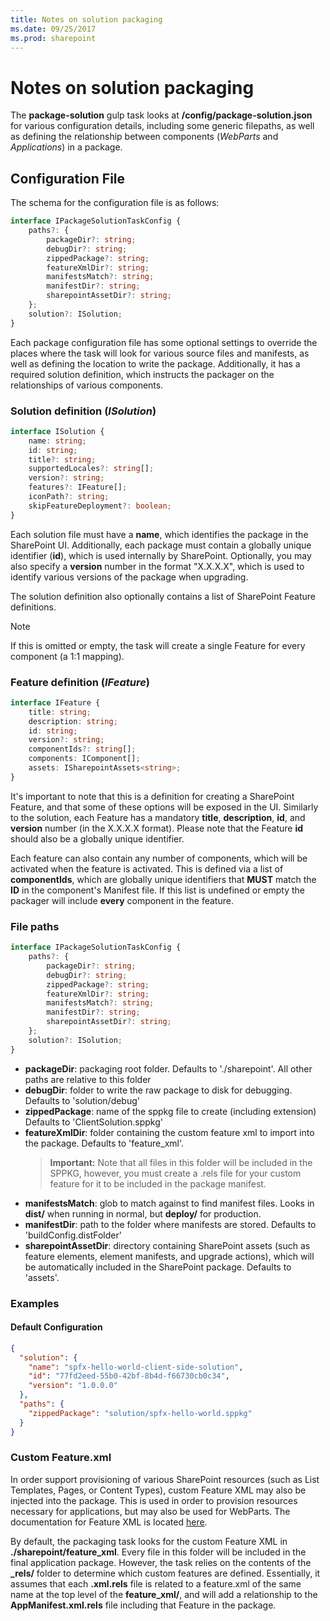 ```yaml
---
title: Notes on solution packaging
ms.date: 09/25/2017
ms.prod: sharepoint
---
```



# Notes on solution packaging

The **package-solution** gulp task looks at **/config/package-solution.json** for various configuration details, including some generic filepaths, as well as defining the relationship between components (_WebParts_ and _Applications_) in a package.

## Configuration File

The schema for the configuration file is as follows:

```ts
interface IPackageSolutionTaskConfig {
    paths?: {
        packageDir?: string;
        debugDir?: string;
        zippedPackage?: string;
        featureXmlDir?: string;
        manifestsMatch?: string;
        manifestDir?: string;
        sharepointAssetDir?: string;
    };
    solution?: ISolution;
}
```

Each package configuration file has some optional settings to override the places where the task will look for various source files and manifests, as well as defining the location to write the package. Additionally, it has a required solution definition, which instructs the packager on the relationships of various components.

### Solution definition (_ISolution_)

```ts
interface ISolution {
    name: string;
    id: string;
    title?: string;
    supportedLocales?: string[];
    version?: string;
    features?: IFeature[];
    iconPath?: string;
    skipFeatureDeployment?: boolean;
}
```

Each solution file must have a **name**, which identifies the package in the SharePoint UI. Additionally, each package must contain a globally unique identifier (**id**), which is used internally by SharePoint. Optionally, you may also specify a **version** number in the format "X.X.X.X", which is used to identify various versions of the package when upgrading.

The solution definition also optionally contains a list of SharePoint Feature definitions.

> [!NOTE] 
> If this is omitted or empty, the task will create a single Feature for every component (a 1:1 mapping).

### Feature definition (_IFeature_)

```ts
interface IFeature {
    title: string;
    description: string;
    id: string;
    version?: string;
    componentIds?: string[];
    components: IComponent[];
    assets: ISharepointAssets<string>;
}
```

It's important to note that this is a definition for creating a SharePoint Feature, and that some of these options will be exposed in the UI. Similarly to the solution, each Feature has a mandatory **title**, **description**, **id**, and **version** number (in the X.X.X.X format). Please note that the Feature **id** should also be a globally unique identifier.

Each feature can also contain any number of components, which will be activated when the feature is activated. This is defined via a list of **componentIds**, which are globally unique identifiers that **MUST** match the **ID** in the component's Manifest file. If this list is undefined or empty the packager will include **every** component in the feature.

### File paths

```ts
interface IPackageSolutionTaskConfig {
    paths?: {
        packageDir?: string;
        debugDir?: string;
        zippedPackage?: string;
        featureXmlDir?: string;
        manifestsMatch?: string;
        manifestDir?: string;
        sharepointAssetDir?: string;
    };
    solution?: ISolution;
}
```

* **packageDir**: packaging root folder. Defaults to './sharepoint'. All other paths are relative to this folder
* **debugDir**: folder to write the raw package to disk for debugging. Defaults to 'solution/debug'
* **zippedPackage**: name of the sppkg file to create (including extension) Defaults to 'ClientSolution.sppkg'
* **featureXmlDir**: folder containing the custom feature xml to import into the package. Defaults to 'feature_xml'.
  > **Important:** Note that all files in this folder will be included in the SPPKG, however, you must create a .rels file for your custom feature for it to be included in the package manifest.
* **manifestsMatch**: glob to match against to find manifest files. Looks in **dist/** when running in normal, but **deploy/** for production.
* **manifestDir**: path to the folder where manifests are stored. Defaults to 'buildConfig.distFolder'
* **sharepointAssetDir**: directory containing SharePoint assets (such as feature elements, element manifests, and upgrade actions), which will be automatically included in the SharePoint package. Defaults to 'assets'.

### Examples

#### Default Configuration

```json
{
  "solution": {
    "name": "spfx-hello-world-client-side-solution",
    "id": "77fd2eed-55b0-42bf-8b4d-f66730cb0c34",
    "version": "1.0.0.0"
  },
  "paths": {
    "zippedPackage": "solution/spfx-hello-world.sppkg"
  }
}
```

### Custom Feature.xml

In order support provisioning of various SharePoint resources (such as List Templates, Pages, or Content Types), custom Feature XML may also be injected into the package. This is used in order to provision resources necessary for applications, but may also be used for WebParts. The documentation for Feature XML is located [here](https://msdn.microsoft.com/en-us/library/office/ms475601.aspx?f=255&MSPPError=-2147217396).

By default, the packaging task looks for the custom Feature XML in **./sharepoint/feature_xml**. Every file in this folder will be included in the final application package. However, the task relies on the contents of the  **_rels/** folder to determine which custom features are defined. Essentially, it assumes that each **.xml.rels** file is related to a feature.xml of the same name at the top level of the **feature_xml/**, and will add a relationship to the **AppManifest.xml.rels** file including that Feature in the package.